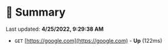 # 📖 Summary
Last updated: **4/25/2022, 9:29:38 AM**

- `GET` [https://google.com](https://google.com) - **Up** (122ms)
